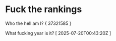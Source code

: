 # Fuck the rankings

Who the hell am I?
{ 37321585 }

What fucking year is it?
[ 2025-07-20T00:43:20Z ]
